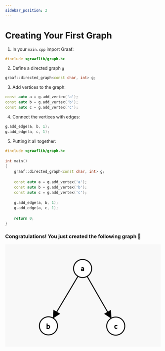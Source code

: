 ```yaml
---
sidebar_position: 2
---
```


# Creating Your First Graph

1. In your `main.cpp` import Graaf:

```c++
#include <graaflib/graph.h>
```

2. Define a directed graph `g`

```c++
graaf::directed_graph<const char, int> g;
```

3. Add vertices to the graph:

```c++
const auto a = g.add_vertex('a');
const auto b = g.add_vertex('b');
const auto c = g.add_vertex('c');
```

4. Connect the vertices with edges:

```c++
g.add_edge(a, b, 1);
g.add_edge(a, c, 1);
```

5. Putting it all together:

```c++
#include <graaflib/graph.h>

int main()
{
    graaf::directed_graph<const char, int> g;

    const auto a = g.add_vertex('a');
    const auto b = g.add_vertex('b');
    const auto c = g.add_vertex('c');

    g.add_edge(a, b, 1);
    g.add_edge(a, c, 1);

    return 0;
}
```

### Congratulations! You just created the following graph 🎉

![Directed graph example](../../../static/img/quickstart/Graph.png)
